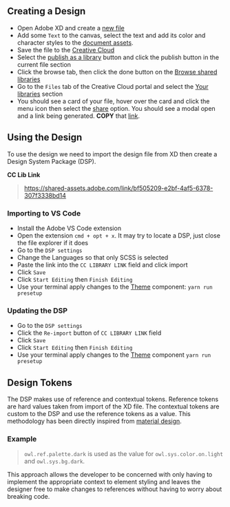 ## Creating a Design

- Open Adobe XD and create a [new file](./readme-assets/01-new-file.png)
- Add some `Text` to the canvas, select the text and add its color and character styles to the [document assets](./readme-assets/02-text-example.png).
- Save the file to the [Creative Cloud](./readme-assets/03-saving-to-cloud.png)
- Select the [publish as a library](./readme-assets/04-publish.png) button and click the publish button in the current file section
- Click the browse tab, then click the done button on the [Browse shared libraries](./readme-assets/05-lib-browser.png)
- Go to the `Files` tab of the Creative Cloud portal and select the [Your libraries](./readme-assets/06-your-libs.png) section
- You should see a card of your file, hover over the card and click the menu icon then select the [share](./readme-assets/07-your-cc-file.png) option. You should see a modal open and a link being generated. **COPY** that [link](./readme-assets/08-dsp-link.png).

## Using the Design

To use the design we need to import the design file from XD then create a Design System Package (DSP).

**CC Lib Link**

> https://shared-assets.adobe.com/link/bf505209-e2bf-4af5-6378-307f3338bd14

### Importing to VS Code

- Install the Adobe VS Code extension
- Open the extension `cmd + opt + x`. It may try to locate a DSP, just close the file explorer if it does
- Go to the `DSP settings`
- Change the Languages so that only SCSS is selected
- Paste the link into the `CC LIBRARY LINK` field and click import
- Click `Save`
- Click `Start Editing` then `Finish Editing`
- Use your terminal apply changes to the [Theme](../theme/README.md) component: `yarn run presetup`

### Updating the DSP

- Go to the `DSP settings`
- Click the `Re-import` button of `CC LIBRARY LINK` field
- Click `Save`
- Click `Start Editing` then `Finish Editing`
- Use your terminal apply changes to the [Theme](../theme/README.md) component `yarn run presetup`

## Design Tokens

The DSP makes use of reference and contextual tokens. Reference tokens are hard values taken from import of the XD file. The contextual tokens are custom to the DSP and use the reference tokens as a value. This methodology has been directly inspired from [material design](https://m3.material.io/foundations/design-tokens/overview).

### Example

> `owl.ref.palette.dark` is used as the value for `owl.sys.color.on.light` and `owl.sys.bg.dark`.

This approach allows the developer to be concerned with only having to implement the appropriate context to element styling and leaves the designer free to make changes to references without having to worry about breaking code.
